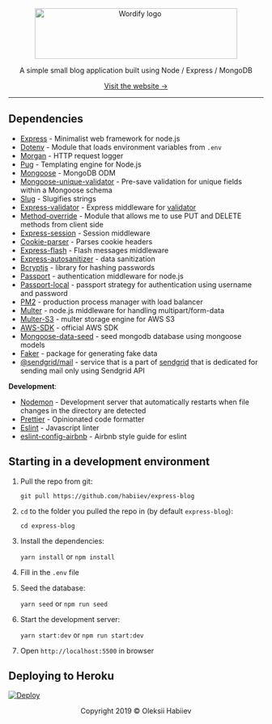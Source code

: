 <div align="center">
  <img src="https://i.imgur.com/KSugaI9.png" alt="Wordify logo" height="100" width="400">

  <p>A simple small blog application built using Node / Express / MongoDB</p>
  <p><a href="https://habiiev-wordify.herokuapp.com/" target="_blank">Visit the website &rarr;</a></p>
</div>

---

## Dependencies

- [Express](https://www.npmjs.com/package/express) - Minimalist web framework for node.js
- [Dotenv](https://www.npmjs.com/package/dotenv) - Module that loads environment variables from `.env`
- [Morgan](https://www.npmjs.com/package/morgan) - HTTP request logger
- [Pug](https://www.npmjs.com/package/pug) - Templating engine for Node.js
- [Mongoose](https://www.npmjs.com/package/mongoose) - MongoDB ODM
- [Mongoose-unique-validator](https://www.npmjs.com/package/mongoose-unique-validator) - Pre-save validation for unique fields within a Mongoose schema
- [Slug](https://www.npmjs.com/package/slug) - Slugifies strings
- [Express-validator](https://www.npmjs.com/package/express-validator) - Express middleware for [validator](https://www.npmjs.com/package/validator)
- [Method-override](https://www.npmjs.com/package/method-override) - Module that allows me to use PUT and DELETE methods from client side
- [Express-session](https://www.npmjs.com/package/express-session) - Session middleware
- [Cookie-parser](https://www.npmjs.com/package/cookie-parser) - Parses cookie headers
- [Express-flash](https://www.npmjs.com/package/express-flash) - Flash messages middleware
- [Express-autosanitizer](https://www.npmjs.com/package/express-autosanitizer) - data sanitization
- [Bcryptjs](https://www.npmjs.com/package/bcryptjs) - library for hashing passwords
- [Passport](https://www.npmjs.com/package/passport) - authentication middleware for node.js
- [Passport-local](https://www.npmjs.com/package/passport-local) - passport strategy for authentication using username and password
- [PM2](https://www.npmjs.com/package/pm2) - production process manager with load balancer
- [Multer](https://www.npmjs.com/package/multer) - node.js middleware for handling multipart/form-data
- [Multer-S3](https://www.npmjs.com/package/multer-s3) - multer storage engine for AWS S3
- [AWS-SDK](https://www.npmjs.com/package/aws-sdk) - official AWS SDK
- [Mongoose-data-seed](https://www.npmjs.com/package/mongoose-data-seed) - seed mongodb database using mongoose models
- [Faker](https://www.npmjs.com/package/faker) - package for generating fake data
- [@sendgrid/mail](https://www.npmjs.com/package/@sendgrid/mail) - service that is a part of [sendgrid](https://www.npmjs.com/package/sendgrid) that is dedicated for sending mail only using Sendgrid API

**Development**:

- [Nodemon](https://www.npmjs.com/package/nodemon) - Development server that automatically restarts when file changes in the directory are detected
- [Prettier](https://www.npmjs.com/package/prettier) - Opinionated code formatter
- [Eslint](https://www.npmjs.com/package/eslint) - Javascript linter
- [eslint-config-airbnb](https://github.com/airbnb/javascript/tree/master/packages/eslint-config-airbnb) - Airbnb style guide for eslint

## Starting in a development environment

1. Pull the repo from git:

   `git pull https://github.com/habiiev/express-blog`

2. `cd` to the folder you pulled the repo in (by default `express-blog`):

   `cd express-blog`

3. Install the dependencies:

   `yarn install` or `npm install`

4. Fill in the `.env` file

5. Seed the database:

   `yarn seed` or `npm run seed`

6. Start the development server:

   `yarn start:dev` or `npm run start:dev`

7. Open `http://localhost:5500` in browser

## Deploying to Heroku

[![Deploy](https://www.herokucdn.com/deploy/button.svg)](https://heroku.com/deploy)

<p align="center">Copyright 2019 &copy; Oleksii Habiiev</p>

